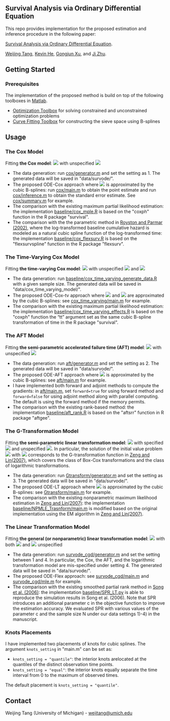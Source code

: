 <!-- ABOUT THE PROJECT -->

## Survival Analysis via Ordinary Differential Equation

This repo provides implementation for the proposed estimation and inference procedure in the following paper:

[Survival Analysis via Ordinary Differential Equation](https://arxiv.org/abs/2009.03449). 

[Weijing Tang](https://sites.google.com/umich.edu/weijingtang/home), [Kevin He](https://sph.umich.edu/faculty-profiles/he-zhi.html), [Gongjun Xu](https://sites.google.com/umich.edu/gongjunxu/home), and [Ji Zhu](http://dept.stat.lsa.umich.edu/~jizhu/). 

## Getting Started

### Prerequisites
The implementation of the proposed method is build on top of the following toolboxes in [Matlab](https://www.mathworks.com/products/matlab.html).  
* [Optimization Toolbox](https://www.mathworks.com/help/optim/index.html?s_tid=CRUX_lftnav) for solving constrained and unconstrained optimization problems
* [Curve Fitting Toolbox](https://www.mathworks.com/help/curvefit/index.html?s_tid=CRUX_lftnav) for constructing the sieve space using B-splines

<!-- USAGE EXAMPLES -->

## Usage

### The Cox Model

Fitting **the Cox model**: <img src="https://render.githubusercontent.com/render/math?math=\Lambda'_x(t) = \alpha(t)\exp(x^\top \beta)"> with unspecified <img src="https://render.githubusercontent.com/render/math?math=\alpha(\cdot)">

* The data generation: run [cox/generator.m](https://github.com/weijtang/SurvODE/blob/master/cox/generator.m) and set the setting as 1. The generated data will be saved in "data/survode/". 
* The proposed ODE-Cox approach where <img src="https://render.githubusercontent.com/render/math?math=\alpha(\cdot)"> is approximated by the cubic B-splines: run [cox/main.m](https://github.com/weijtang/SurvODE/blob/master/cox/main.m) to obtain the point estimate and run [cox/inference.m](https://github.com/weijtang/SurvODE/blob/master/cox/inference.m) to obtain the standard error estimate. See [cox/summary.m](https://github.com/weijtang/SurvODE/blob/master/cox/summary.m) for example.
* The comparison with the existing maximum partial likelihood estimation: the implementation [baseline/cox_mple.R](https://github.com/weijtang/SurvODE/blob/master/baseline/cox_mple.R) is based on the "coxph" function in the R package "survival".
* The comparison with the the parametric method in [Royston and Parmar (2002)](https://doi.org/10.1002/sim.1203), where the log-transformed baseline cumulative hazard is modeled as a natural cubic spline function of the log-transformed time: the implementation [baseline/cox_flexsurv.R](https://github.com/weijtang/SurvODE/blob/master/baseline/cox_flexsurv.R) is based on the "flexsurvspline" function in the R package "flexsurv".

### The Time-Varying Cox Model

Fitting **the time-varying Cox model**: <img src="https://render.githubusercontent.com/render/math?math=\Lambda'_x(t) = \alpha(t)\exp(x^\top \beta\ %2B {z}^\top \eta(t))"> with unspecified <img src="https://render.githubusercontent.com/render/math?math=\alpha(\cdot)"> and <img src="https://render.githubusercontent.com/render/math?math=\eta(\cdot)">

* The data generation: run [baseline/cox\_time\_varying\_generate\_data.R](https://github.com/weijtang/SurvODE/blob/master/baseline/cox_time_varying_generate_data.R) with a given sample size. The generated data will be saved in "data/cox_time_varying_model/".
* The proposed ODE-Cox-tv approach where <img src="https://render.githubusercontent.com/render/math?math=\alpha(\cdot)"> and <img src="https://render.githubusercontent.com/render/math?math=\eta(\cdot)"> are approximated by the cubic B-splines: see [cox\_time\_varying/main.m](https://github.com/weijtang/SurvODE/blob/master/cox_time_varying/main.m) for example.
* The comparison with the existing maximum partial likelihood estimation: the implementation [baseline/cox\_time\_varying_effects.R](https://github.com/weijtang/SurvODE/blob/master/baseline/cox_time_varying_effects.R) is based on the "coxph" function the “tt” argument set as the same cubic B-spline transformation of time in the R package "survival".

### The AFT Model

Fitting **the semi-parametric accelerated failure time (AFT) model**: <img src="https://render.githubusercontent.com/render/math?math=\Lambda'_x(t) = q(\Lambda_x(t))\exp(x^\top \beta)"> with unspecified <img src="https://render.githubusercontent.com/render/math?math=q(\cdot)">

* The data generation: run [aft/generator.m](https://github.com/weijtang/SurvODE/blob/master/aft/generator.m) and set the setting as 2. The generated data will be saved in "data/survode/". 
* The proposed ODE-AFT approach where <img src="https://render.githubusercontent.com/render/math?math=q(\cdot)"> is approximated by the cubic B-splines: see [aft/main.m](https://github.com/weijtang/SurvODE/blob/master/aft/main.m) for example. 
* I have implemented both forward and adjoint methods to compute the gradients: in [aft/main.m](https://github.com/weijtang/SurvODE/blob/master/aft/main.m), set `forward=true` for using forward method and `forward=false` for using adjoint method along with parallel computing. The default is using the forward method if the memory permits. 
* The comparison with the existing rank-based method: the implementation [baseline/aft_rank.R](https://github.com/weijtang/SurvODE/blob/master/baseline/aft_rank.R) is based on the "aftsrr" function in R package "aftgee".

### The G-Transformation Model

Fitting **the semi-parametric linear transformation model**: <img src="https://render.githubusercontent.com/render/math?math=\Lambda'_x(t) = q(\Lambda_x(t))\exp(x^\top \beta)\alpha(t)"> with specified <img src="https://render.githubusercontent.com/render/math?math=q(\cdot | \rho, r)">  and unspecified <img src="https://render.githubusercontent.com/render/math?math=\alpha(\cdot)">. In particular, the solution of the initial value problem <img src="https://render.githubusercontent.com/render/math?math=\tilde{\Lambda}'_x(t) = q(\tilde{\Lambda}_x(t) \big|\rho, r)"> with <img src="https://render.githubusercontent.com/render/math?math=\tilde{\Lambda}(0) = 0"> corresponds to the G-transformation function in [Zeng and Lin(2007)](https://doi.org/10.1111/j.1369-7412.2007.00606.x), which covers the class of Box-Cox transformations and the class of logarithmic transformations.  

* The data generation: run [Gtransform/generator.m](https://github.com/weijtang/SurvODE/blob/master/Gtransform/generator.m) and set the setting as 3. The generated data will be saved in "data/survode/". 
* The proposed ODE-LT approach where <img src="https://render.githubusercontent.com/render/math?math=\alpha(\cdot)"> is approximated by the cubic B-splines: see [Gtransform/main.m](https://github.com/weijtang/SurvODE/blob/master/Gtransform/main.m) for example.
* The comparison with the existing nonparametric maximum likelihood estimation in [Zeng and Lin(2007)](https://doi.org/10.1111/j.1369-7412.2007.00606.x): the implementation [baseline/NPMLE_Trasnform/main.m](https://github.com/weijtang/SurvODE/blob/master/baseline/NPMLE_Transform/main.m) is modified based on the original implementation using the EM algorithm in [Zeng and Lin(2007)](https://doi.org/10.1111/j.1369-7412.2007.00606.x).

### The Linear Transformation Model

Fitting **the general (or nonparametric) linear transformation model**: <img src="https://render.githubusercontent.com/render/math?math=\Lambda'_x(t) = q(\Lambda_x(t))\exp(x^\top \beta)\alpha(t)"> with both <img src="https://render.githubusercontent.com/render/math?math=\alpha(\cdot)"> and <img src="https://render.githubusercontent.com/render/math?math=q(\cdot)"> unspecified

* The data generation: run [survode_cgd/generator.m](https://github.com/weijtang/SurvODE/blob/master/survode_cgd/generator.m) and set the setting between 1 and 4. In particular, the Cox, the AFT, and the logarithmic transformation model are mis-specified under setting 4. The generated data will be saved in "data/survode/". 
* The proposed ODE-Flex approach: see [survode_cgd/main.m](https://github.com/weijtang/SurvODE/blob/master/survode_cgd/main.m) and [survode_cgd/mle.m](https://github.com/weijtang/SurvODE/blob/master/survode_cgd/mle.m) for example.
* The comparison with the existing smoothed partial rank method in [Song et al. (2006)](https://doi.org/10.1093/biostatistics/kxl001): the implementation [baseline/SPR_LT.py](https://github.com/weijtang/SurvODE/blob/master/baseline/SPR_LT.py) is able to reproduce the simulation results in Song et al. (2006). Note that SPR introduces an additional parameter c in the objective function to improve the estimation accuracy. We evaluated SPR with various values of the parameter c and the sample size N under our data settings 1)-4) in the manuscript. 

### Knots Placements

I have implemented two placements of knots for cubic splines. The argument `knots_setting` in "main.m" can be set as:

* `knots_setting = "quantile"`: the interior knots arelocated at the quantiles of the distinct observation time points.
* `knots_setting = "equal"`: the interior knots equally separate the time interval from 0 to the maximum of observed times.

The default placement is `knots_setting = "quantile"`.

<!-- CONTACT -->

## Contact

Weijing Tang (University of Michigan) - weijtang@umich.edu

